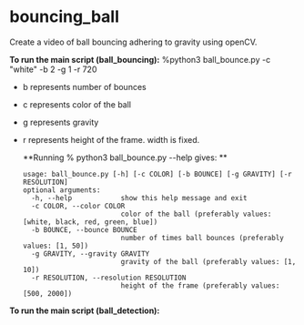 # bouncing_ball
Create a video of ball bouncing adhering to gravity using openCV.


**To run the main script (ball_bouncing):**
  %python3 ball_bounce.py -c "white" -b 2 -g 1 -r 720
  - b represents number of bounces
  - c represents color of the ball
  - g represents gravity
  - r represents height of the frame. width is fixed.

    **Running % python3 ball_bounce.py --help gives: **
    
        usage: ball_bounce.py [-h] [-c COLOR] [-b BOUNCE] [-g GRAVITY] [-r RESOLUTION]
        optional arguments:
          -h, --help            show this help message and exit
          -c COLOR, --color COLOR
                                color of the ball (preferably values: [white, black, red, green, blue])
          -b BOUNCE, --bounce BOUNCE
                                number of times ball bounces (preferably values: [1, 50])
          -g GRAVITY, --gravity GRAVITY
                                gravity of the ball (preferably values: [1, 10])
          -r RESOLUTION, --resolution RESOLUTION
                                height of the frame (preferably values: [500, 2000])

**To run the main script (ball_detection):**

